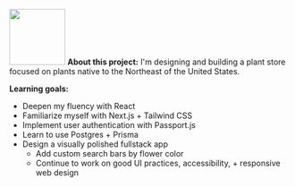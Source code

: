 <img src="https://github.com/xewar/strawberries/blob/a2b8c60c5605487e49e8739dee229a09decc7d3e/public/strawberries.svg" width="100"  object-fit="cover"></a> **About this project:**
I'm designing and building a plant store focused on plants native to the Northeast of the United States.

**Learning goals:**

- Deepen my fluency with React
- Familiarize myself with Next.js + Tailwind CSS
- Implement user authentication with Passport.js
- Learn to use Postgres + Prisma
- Design a visually polished fullstack app
  - Add custom search bars by flower color
  - Continue to work on good UI practices, accessibility, + responsive web design

